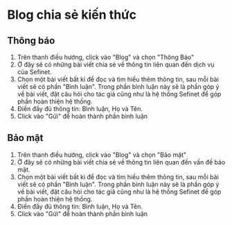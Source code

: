 # Blog chia sẻ kiến thức

## Thông báo

1. Trên thanh điều hướng, click vào "Blog" và chọn "Thông Báo"
2. Ở đây sẽ có những bài viết chia sẻ về thông tin liên quan đến dịch vụ của Sefinet.
3. Chọn một bài viết bất kì để đọc và tìm hiểu thêm thông tin, sau mỗi bài viết sẽ có phần "Bình luận". Trong phần bình luận này sẽ là phần góp ý về bài viết, đặt câu hỏi cho tác giả cũng như là hệ thống Sefinet để góp phần hoàn thiện hệ thống.
4. Điền đầy đủ thông tin: Bình luận, Họ và Tên.
5. Click vào "Gửi" để hoàn thành phần bình luận&#x20;

## Bảo mật

1. Trên thanh điều hướng, click vào "Blog" và chọn "Bảo mật"
2. Ở đây sẽ có những bài viết chia sẻ về thông tin liên quan đến vấn đề bảo mật.
3. Chọn một bài viết bất kì để đọc và tìm hiểu thêm thông tin, sau mỗi bài viết sẽ có phần "Bình luận". Trong phần bình luận này sẽ là phần góp ý về bài viết, đặt câu hỏi cho tác giả cũng như là hệ thống Sefinet để góp phần hoàn thiện hệ thống.
4. Điền đầy đủ thông tin: Bình luận, Họ và Tên.
5. Click vào "Gửi" để hoàn thành phần bình luận
